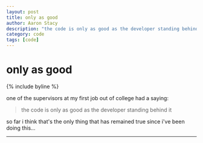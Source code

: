 ```yaml
---
layout: post
title: only as good
author: Aaron Stacy
description: "the code is only as good as the developer standing behind it"
category: code
tags: [code]
---
```


# only as good

{% include byline %}

one of the supervisors at my first job out of college had a saying:

> the code is only as good as the developer standing behind it

so far i think that's the only thing that has remained true since i've been
doing this...

<hr />
